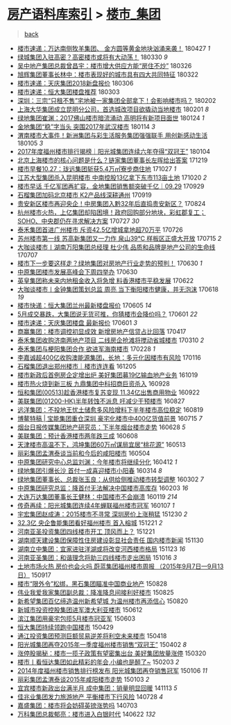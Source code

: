 [房产语料库索引](../../README.md)  > [楼市_集团](楼市_集团.md)
====
> [back](../README.md)

- [楼市速递：万达南侧牧羊集团、 金方圆等黄金地块汹涌来袭！](http://jkwz.applinzi.com/ittc/7096586799113831434.html#%E6%A5%BC%E5%B8%82%E9%80%9F%E9%80%92%EF%BC%9A%E4%B8%87%E8%BE%BE%E5%8D%97%E4%BE%A7%E7%89%A7%E7%BE%8A%E9%9B%86%E5%9B%A2%E3%80%81+%E9%87%91%E6%96%B9%E5%9C%86%E7%AD%89%E9%BB%84%E9%87%91%E5%9C%B0%E5%9D%97%E6%B1%B9%E6%B6%8C%E6%9D%A5%E8%A2%AD%EF%BC%81) 180427 *1* 
- [绿城集团入驻高密？高密楼市或将有大动荡！](http://jkwz.applinzi.com/ittc/7086182171561952266.html#%E7%BB%BF%E5%9F%8E%E9%9B%86%E5%9B%A2%E5%85%A5%E9%A9%BB%E9%AB%98%E5%AF%86%EF%BC%9F%E9%AB%98%E5%AF%86%E6%A5%BC%E5%B8%82%E6%88%96%E5%B0%86%E6%9C%89%E5%A4%A7%E5%8A%A8%E8%8D%A1%EF%BC%81) 180330 *9* 
- [吴中地产集团总裁曾昌宇：楼市增大供应方能“房住不炒”](http://jkwz.applinzi.com/ittc/7084810124017533963.html#%E5%90%B4%E4%B8%AD%E5%9C%B0%E4%BA%A7%E9%9B%86%E5%9B%A2%E6%80%BB%E8%A3%81%E6%9B%BE%E6%98%8C%E5%AE%87%EF%BC%9A%E6%A5%BC%E5%B8%82%E5%A2%9E%E5%A4%A7%E4%BE%9B%E5%BA%94%E6%96%B9%E8%83%BD%E2%80%9C%E6%88%BF%E4%BD%8F%E4%B8%8D%E7%82%92%E2%80%9D) 180326  
- [旭辉集团董事长林中：楼市表现好的城市具有四大共同特征](http://jkwz.applinzi.com/ittc/7083345864200553483.html#%E6%97%AD%E8%BE%89%E9%9B%86%E5%9B%A2%E8%91%A3%E4%BA%8B%E9%95%BF%E6%9E%97%E4%B8%AD%EF%BC%9A%E6%A5%BC%E5%B8%82%E8%A1%A8%E7%8E%B0%E5%A5%BD%E7%9A%84%E5%9F%8E%E5%B8%82%E5%85%B7%E6%9C%89%E5%9B%9B%E5%A4%A7%E5%85%B1%E5%90%8C%E7%89%B9%E5%BE%81) 180322  
- [楼市速递：天庆集团2018新盘报价](http://jkwz.applinzi.com/ittc/7077251411845055504.html#%E6%A5%BC%E5%B8%82%E9%80%9F%E9%80%92%EF%BC%9A%E5%A4%A9%E5%BA%86%E9%9B%86%E5%9B%A22018%E6%96%B0%E7%9B%98%E6%8A%A5%E4%BB%B7) 180306  
- [楼市速递：恒大集团楼盘推荐](http://jkwz.applinzi.com/ittc/7076154934745891857.html#%E6%A5%BC%E5%B8%82%E9%80%9F%E9%80%92%EF%BC%9A%E6%81%92%E5%A4%A7%E9%9B%86%E5%9B%A2%E6%A5%BC%E7%9B%98%E6%8E%A8%E8%8D%90) 180303  
- [深圳：三宗“只租不售”宅地被一家集团全部拿下！会影响楼市吗？](http://jkwz.applinzi.com/ittc/7065472894564303879.html#%E6%B7%B1%E5%9C%B3%EF%BC%9A%E4%B8%89%E5%AE%97%E2%80%9C%E5%8F%AA%E7%A7%9F%E4%B8%8D%E5%94%AE%E2%80%9D%E5%AE%85%E5%9C%B0%E8%A2%AB%E4%B8%80%E5%AE%B6%E9%9B%86%E5%9B%A2%E5%85%A8%E9%83%A8%E6%8B%BF%E4%B8%8B%EF%BC%81%E4%BC%9A%E5%BD%B1%E5%93%8D%E6%A5%BC%E5%B8%82%E5%90%97%EF%BC%9F) 180202  
- [上海大华集团成立昆明分公司，首选城改项目欲撬动当地楼市](http://jkwz.applinzi.com/ittc/7065038150106088454.html#%E4%B8%8A%E6%B5%B7%E5%A4%A7%E5%8D%8E%E9%9B%86%E5%9B%A2%E6%88%90%E7%AB%8B%E6%98%86%E6%98%8E%E5%88%86%E5%85%AC%E5%8F%B8%EF%BC%8C%E9%A6%96%E9%80%89%E5%9F%8E%E6%94%B9%E9%A1%B9%E7%9B%AE%E6%AC%B2%E6%92%AC%E5%8A%A8%E5%BD%93%E5%9C%B0%E6%A5%BC%E5%B8%82) 180201 *8* 
- [绿地集团崔渊：2017佛山楼市暗流涌动 高明将有新项目面世](http://jkwz.applinzi.com/ittc/7062178207166366730.html#%E7%BB%BF%E5%9C%B0%E9%9B%86%E5%9B%A2%E5%B4%94%E6%B8%8A%EF%BC%9A2017%E4%BD%9B%E5%B1%B1%E6%A5%BC%E5%B8%82%E6%9A%97%E6%B5%81%E6%B6%8C%E5%8A%A8+%E9%AB%98%E6%98%8E%E5%B0%86%E6%9C%89%E6%96%B0%E9%A1%B9%E7%9B%AE%E9%9D%A2%E4%B8%96) 180124 *1* 
- [金地集团“稳”字当头 突围2017年武汉楼市](http://jkwz.applinzi.com/ittc/7058539467692835847.html#%E9%87%91%E5%9C%B0%E9%9B%86%E5%9B%A2%E2%80%9C%E7%A8%B3%E2%80%9D%E5%AD%97%E5%BD%93%E5%A4%B4+%E7%AA%81%E5%9B%B42017%E5%B9%B4%E6%AD%A6%E6%B1%89%E6%A5%BC%E5%B8%82) 180114 *3* 
- [渭南楼市大事件！新洲集团与彩生活服务集团强强联手 用创新感动生活](http://jkwz.applinzi.com/ittc/7055058061486457866.html#%E6%B8%AD%E5%8D%97%E6%A5%BC%E5%B8%82%E5%A4%A7%E4%BA%8B%E4%BB%B6%EF%BC%81%E6%96%B0%E6%B4%B2%E9%9B%86%E5%9B%A2%E4%B8%8E%E5%BD%A9%E7%94%9F%E6%B4%BB%E6%9C%8D%E5%8A%A1%E9%9B%86%E5%9B%A2%E5%BC%BA%E5%BC%BA%E8%81%94%E6%89%8B+%E7%94%A8%E5%88%9B%E6%96%B0%E6%84%9F%E5%8A%A8%E7%94%9F%E6%B4%BB) 180105 *3* 
- [2017年度福州楼市排行揭榜｜阳光城集团连续六年夺得“双冠王”](http://jkwz.applinzi.com/ittc/7054671509543453702.html#2017%E5%B9%B4%E5%BA%A6%E7%A6%8F%E5%B7%9E%E6%A5%BC%E5%B8%82%E6%8E%92%E8%A1%8C%E6%8F%AD%E6%A6%9C%EF%BD%9C%E9%98%B3%E5%85%89%E5%9F%8E%E9%9B%86%E5%9B%A2%E8%BF%9E%E7%BB%AD%E5%85%AD%E5%B9%B4%E5%A4%BA%E5%BE%97%E2%80%9C%E5%8F%8C%E5%86%A0%E7%8E%8B%E2%80%9D) 180104  
- [北京上海楼市的核心问题是什么？链家集团董事长左晖给出答案](http://jkwz.applinzi.com/ittc/7048726013448553488.html#%E5%8C%97%E4%BA%AC%E4%B8%8A%E6%B5%B7%E6%A5%BC%E5%B8%82%E7%9A%84%E6%A0%B8%E5%BF%83%E9%97%AE%E9%A2%98%E6%98%AF%E4%BB%80%E4%B9%88%EF%BC%9F%E9%93%BE%E5%AE%B6%E9%9B%86%E5%9B%A2%E8%91%A3%E4%BA%8B%E9%95%BF%E5%B7%A6%E6%99%96%E7%BB%99%E5%87%BA%E7%AD%94%E6%A1%88) 171219  
- [楼市早餐10.27：珑远集团斩获5.4万㎡寮步商住地](http://jkwz.applinzi.com/ittc/7029009468367569937.html#%E6%A5%BC%E5%B8%82%E6%97%A9%E9%A4%9010.27%EF%BC%9A%E7%8F%91%E8%BF%9C%E9%9B%86%E5%9B%A2%E6%96%A9%E8%8E%B75.4%E4%B8%87%E3%8E%A1%E5%AF%AE%E6%AD%A5%E5%95%86%E4%BD%8F%E5%9C%B0) 171027 *1* 
- [江苏大型集团杀入昆明楼市 中南控股13亿拿下东市113亩土地](http://jkwz.applinzi.com/ittc/7026568288564413456.html#%E6%B1%9F%E8%8B%8F%E5%A4%A7%E5%9E%8B%E9%9B%86%E5%9B%A2%E6%9D%80%E5%85%A5%E6%98%86%E6%98%8E%E6%A5%BC%E5%B8%82+%E4%B8%AD%E5%8D%97%E6%8E%A7%E8%82%A113%E4%BA%BF%E6%8B%BF%E4%B8%8B%E4%B8%9C%E5%B8%82113%E4%BA%A9%E5%9C%9F%E5%9C%B0) 171020 *2* 
- [楼市早话 千亿军团再扩容，金地集团销售额突破千亿｜09.29](http://jkwz.applinzi.com/ittc/7018673338128532497.html#%E6%A5%BC%E5%B8%82%E6%97%A9%E8%AF%9D+%E5%8D%83%E4%BA%BF%E5%86%9B%E5%9B%A2%E5%86%8D%E6%89%A9%E5%AE%B9%EF%BC%8C%E9%87%91%E5%9C%B0%E9%9B%86%E5%9B%A2%E9%94%80%E5%94%AE%E9%A2%9D%E7%AA%81%E7%A0%B4%E5%8D%83%E4%BA%BF%EF%BD%9C09.29) 170929  
- [石榴集团加码北京楼市 K2产品线深耕通州](http://jkwz.applinzi.com/ittc/7014816347933115409.html#%E7%9F%B3%E6%A6%B4%E9%9B%86%E5%9B%A2%E5%8A%A0%E7%A0%81%E5%8C%97%E4%BA%AC%E6%A5%BC%E5%B8%82+K2%E4%BA%A7%E5%93%81%E7%BA%BF%E6%B7%B1%E8%80%95%E9%80%9A%E5%B7%9E) 170919  
- [贵安新区楼市再迎央企！中房集团入黔32年后直捣贵安新区？](http://jkwz.applinzi.com/ittc/7005395781979472913.html#%E8%B4%B5%E5%AE%89%E6%96%B0%E5%8C%BA%E6%A5%BC%E5%B8%82%E5%86%8D%E8%BF%8E%E5%A4%AE%E4%BC%81%EF%BC%81%E4%B8%AD%E6%88%BF%E9%9B%86%E5%9B%A2%E5%85%A5%E9%BB%9432%E5%B9%B4%E5%90%8E%E7%9B%B4%E6%8D%A3%E8%B4%B5%E5%AE%89%E6%96%B0%E5%8C%BA%EF%BC%9F) 170824  
- [杭州楼市火热，上亿集团却陷困境！政府回购部分地块，彩虹郡复工；SOHO、中央郡仍在寻求解决方案](http://jkwz.applinzi.com/ittc/6994908519072269328.html#%E6%9D%AD%E5%B7%9E%E6%A5%BC%E5%B8%82%E7%81%AB%E7%83%AD%EF%BC%8C%E4%B8%8A%E4%BA%BF%E9%9B%86%E5%9B%A2%E5%8D%B4%E9%99%B7%E5%9B%B0%E5%A2%83%EF%BC%81%E6%94%BF%E5%BA%9C%E5%9B%9E%E8%B4%AD%E9%83%A8%E5%88%86%E5%9C%B0%E5%9D%97%EF%BC%8C%E5%BD%A9%E8%99%B9%E9%83%A1%E5%A4%8D%E5%B7%A5%EF%BC%9BSOHO%E3%80%81%E4%B8%AD%E5%A4%AE%E9%83%A1%E4%BB%8D%E5%9C%A8%E5%AF%BB%E6%B1%82%E8%A7%A3%E5%86%B3%E6%96%B9%E6%A1%88) 170727 *30* 
- [泰禾集团首进广州楼市 斥资42.5亿增城拿地超70万平](http://jkwz.applinzi.com/ittc/6994576599763387408.html#%E6%B3%B0%E7%A6%BE%E9%9B%86%E5%9B%A2%E9%A6%96%E8%BF%9B%E5%B9%BF%E5%B7%9E%E6%A5%BC%E5%B8%82+%E6%96%A5%E8%B5%8442.5%E4%BA%BF%E5%A2%9E%E5%9F%8E%E6%8B%BF%E5%9C%B0%E8%B6%8570%E4%B8%87%E5%B9%B3) 170726  
- [苏州楼市第一线 苏高新集团又一力作 泉山39℃ 样板区正盛大开放](http://jkwz.applinzi.com/ittc/6990472536750818320.html#%E8%8B%8F%E5%B7%9E%E6%A5%BC%E5%B8%82%E7%AC%AC%E4%B8%80%E7%BA%BF+%E8%8B%8F%E9%AB%98%E6%96%B0%E9%9B%86%E5%9B%A2%E5%8F%88%E4%B8%80%E5%8A%9B%E4%BD%9C+%E6%B3%89%E5%B1%B139%E2%84%83+%E6%A0%B7%E6%9D%BF%E5%8C%BA%E6%AD%A3%E7%9B%9B%E5%A4%A7%E5%BC%80%E6%94%BE) 170715 *2* 
- [大咖谈楼市丨湖南万阳集团总经理 杜少伟 品质和品牌是地产公司的生命线](http://jkwz.applinzi.com/ittc/6987616913126327300.html#%E5%A4%A7%E5%92%96%E8%B0%88%E6%A5%BC%E5%B8%82%E4%B8%A8%E6%B9%96%E5%8D%97%E4%B8%87%E9%98%B3%E9%9B%86%E5%9B%A2%E6%80%BB%E7%BB%8F%E7%90%86+%E6%9D%9C%E5%B0%91%E4%BC%9F+%E5%93%81%E8%B4%A8%E5%92%8C%E5%93%81%E7%89%8C%E6%98%AF%E5%9C%B0%E4%BA%A7%E5%85%AC%E5%8F%B8%E7%9A%84%E7%94%9F%E5%91%BD%E7%BA%BF) 170707  
- [楼市下一步要这样走？绿地集团对房地产行业走势的预判！](http://jkwz.applinzi.com/ittc/6984904456058438660.html#%E6%A5%BC%E5%B8%82%E4%B8%8B%E4%B8%80%E6%AD%A5%E8%A6%81%E8%BF%99%E6%A0%B7%E8%B5%B0%EF%BC%9F%E7%BB%BF%E5%9C%B0%E9%9B%86%E5%9B%A2%E5%AF%B9%E6%88%BF%E5%9C%B0%E4%BA%A7%E8%A1%8C%E4%B8%9A%E8%B5%B0%E5%8A%BF%E7%9A%84%E9%A2%84%E5%88%A4%EF%BC%81) 170630 *1* 
- [中原集团楼市发展高峰会下周四举办](http://jkwz.applinzi.com/ittc/6984827124962558981.html#%E4%B8%AD%E5%8E%9F%E9%9B%86%E5%9B%A2%E6%A5%BC%E5%B8%82%E5%8F%91%E5%B1%95%E9%AB%98%E5%B3%B0%E4%BC%9A%E4%B8%8B%E5%91%A8%E5%9B%9B%E4%B8%BE%E5%8A%9E) 170630  
- [英皇集团称未来内地租金收入将急增  料香港楼市平稳发展](http://jkwz.applinzi.com/ittc/6981982964140213253.html#%E8%8B%B1%E7%9A%87%E9%9B%86%E5%9B%A2%E7%A7%B0%E6%9C%AA%E6%9D%A5%E5%86%85%E5%9C%B0%E7%A7%9F%E9%87%91%E6%94%B6%E5%85%A5%E5%B0%86%E6%80%A5%E5%A2%9E++%E6%96%99%E9%A6%99%E6%B8%AF%E6%A5%BC%E5%B8%82%E5%B9%B3%E7%A8%B3%E5%8F%91%E5%B1%95) 170622  
- [大咖谈楼市丨金钟集团策划总监 周亮 当下衡阳楼市健康，并无泡沫](http://jkwz.applinzi.com/ittc/6980566894095369221.html#%E5%A4%A7%E5%92%96%E8%B0%88%E6%A5%BC%E5%B8%82%E4%B8%A8%E9%87%91%E9%92%9F%E9%9B%86%E5%9B%A2%E7%AD%96%E5%88%92%E6%80%BB%E7%9B%91+%E5%91%A8%E4%BA%AE+%E5%BD%93%E4%B8%8B%E8%A1%A1%E9%98%B3%E6%A5%BC%E5%B8%82%E5%81%A5%E5%BA%B7%EF%BC%8C%E5%B9%B6%E6%97%A0%E6%B3%A1%E6%B2%AB) 170618 *19* 
- [楼市快递：恒大集团兰州最新楼盘报价](http://jkwz.applinzi.com/ittc/6975599778904687621.html#%E6%A5%BC%E5%B8%82%E5%BF%AB%E9%80%92%EF%BC%9A%E6%81%92%E5%A4%A7%E9%9B%86%E5%9B%A2%E5%85%B0%E5%B7%9E%E6%9C%80%E6%96%B0%E6%A5%BC%E7%9B%98%E6%8A%A5%E4%BB%B7) 170605 *14* 
- [5月成交暴跌，大集团说无货可推，你猜楼市会降价吗？](http://jkwz.applinzi.com/ittc/6974306737984111620.html#5%E6%9C%88%E6%88%90%E4%BA%A4%E6%9A%B4%E8%B7%8C%EF%BC%8C%E5%A4%A7%E9%9B%86%E5%9B%A2%E8%AF%B4%E6%97%A0%E8%B4%A7%E5%8F%AF%E6%8E%A8%EF%BC%8C%E4%BD%A0%E7%8C%9C%E6%A5%BC%E5%B8%82%E4%BC%9A%E9%99%8D%E4%BB%B7%E5%90%97%EF%BC%9F) 170601 *22* 
- [楼市速递：天庆集团楼盘 最新报价](http://jkwz.applinzi.com/ittc/6974109754757497860.html#%E6%A5%BC%E5%B8%82%E9%80%9F%E9%80%92%EF%BC%9A%E5%A4%A9%E5%BA%86%E9%9B%86%E5%9B%A2%E6%A5%BC%E7%9B%98+%E6%9C%80%E6%96%B0%E6%8A%A5%E4%BB%B7) 170601 *3* 
- [商赢集团：楼市调控初显成效 新增房地产信贷占比回落](http://jkwz.applinzi.com/ittc/6957451642239714308.html#%E5%95%86%E8%B5%A2%E9%9B%86%E5%9B%A2%EF%BC%9A%E6%A5%BC%E5%B8%82%E8%B0%83%E6%8E%A7%E5%88%9D%E6%98%BE%E6%88%90%E6%95%88+%E6%96%B0%E5%A2%9E%E6%88%BF%E5%9C%B0%E4%BA%A7%E4%BF%A1%E8%B4%B7%E5%8D%A0%E6%AF%94%E5%9B%9E%E8%90%BD) 170417  
- [泰禾集团收购济南两地产项目 二线房企抢滩将搅动省城楼市](http://jkwz.applinzi.com/ittc/6943210541559579652.html#%E6%B3%B0%E7%A6%BE%E9%9B%86%E5%9B%A2%E6%94%B6%E8%B4%AD%E6%B5%8E%E5%8D%97%E4%B8%A4%E5%9C%B0%E4%BA%A7%E9%A1%B9%E7%9B%AE+%E4%BA%8C%E7%BA%BF%E6%88%BF%E4%BC%81%E6%8A%A2%E6%BB%A9%E5%B0%86%E6%90%85%E5%8A%A8%E7%9C%81%E5%9F%8E%E6%A5%BC%E5%B8%82) 170310 *2* 
- [泰禾集团与梗阳集团合作 欲进军海南楼市](http://jkwz.applinzi.com/ittc/6939579520708510725.html#%E6%B3%B0%E7%A6%BE%E9%9B%86%E5%9B%A2%E4%B8%8E%E6%A2%97%E9%98%B3%E9%9B%86%E5%9B%A2%E5%90%88%E4%BD%9C+%E6%AC%B2%E8%BF%9B%E5%86%9B%E6%B5%B7%E5%8D%97%E6%A5%BC%E5%B8%82) 170228 *1* 
- [李嘉诚超400亿收购澳能源集团，长地：多元化因楼市有风险](http://jkwz.applinzi.com/ittc/6923692518100435972.html#%E6%9D%8E%E5%98%89%E8%AF%9A%E8%B6%85400%E4%BA%BF%E6%94%B6%E8%B4%AD%E6%BE%B3%E8%83%BD%E6%BA%90%E9%9B%86%E5%9B%A2%EF%BC%8C%E9%95%BF%E5%9C%B0%EF%BC%9A%E5%A4%9A%E5%85%83%E5%8C%96%E5%9B%A0%E6%A5%BC%E5%B8%82%E6%9C%89%E9%A3%8E%E9%99%A9) 170116  
- [石榴集团退出郑州楼市｜楼市连连看](http://jkwz.applinzi.com/ittc/6908165995159356420.html#%E7%9F%B3%E6%A6%B4%E9%9B%86%E5%9B%A2%E9%80%80%E5%87%BA%E9%83%91%E5%B7%9E%E6%A5%BC%E5%B8%82%EF%BD%9C%E6%A5%BC%E5%B8%82%E8%BF%9E%E8%BF%9E%E7%9C%8B) 161205  
- [楼市新政后首例房企定增出炉 美好集团募19亿输血地产业务](http://jkwz.applinzi.com/ittc/6890582673461871620.html#%E6%A5%BC%E5%B8%82%E6%96%B0%E6%94%BF%E5%90%8E%E9%A6%96%E4%BE%8B%E6%88%BF%E4%BC%81%E5%AE%9A%E5%A2%9E%E5%87%BA%E7%82%89+%E7%BE%8E%E5%A5%BD%E9%9B%86%E5%9B%A2%E5%8B%9F19%E4%BA%BF%E8%BE%93%E8%A1%80%E5%9C%B0%E4%BA%A7%E4%B8%9A%E5%8A%A1) 161019  
- [楼市热火烧到新三板 九鼎集团中科招商巨资杀入](http://jkwz.applinzi.com/ittc/6882902517406499844.html#%E6%A5%BC%E5%B8%82%E7%83%AD%E7%81%AB%E7%83%A7%E5%88%B0%E6%96%B0%E4%B8%89%E6%9D%BF+%E4%B9%9D%E9%BC%8E%E9%9B%86%E5%9B%A2%E4%B8%AD%E7%A7%91%E6%8B%9B%E5%95%86%E5%B7%A8%E8%B5%84%E6%9D%80%E5%85%A5) 160928  
- [恒和集团(00513)趁香港楼市复苏变现 11.34亿出售商用物业](http://jkwz.applinzi.com/ittc/6880697806813152260.html#%E6%81%92%E5%92%8C%E9%9B%86%E5%9B%A2%2800513%29%E8%B6%81%E9%A6%99%E6%B8%AF%E6%A5%BC%E5%B8%82%E5%A4%8D%E8%8B%8F%E5%8F%98%E7%8E%B0+11.34%E4%BA%BF%E5%87%BA%E5%94%AE%E5%95%86%E7%94%A8%E7%89%A9%E4%B8%9A) 160922  
- [美联集团(01200-HK)半年转蚀不派息 吁减少干预楼市](http://jkwz.applinzi.com/ittc/6871067847761069060.html#%E7%BE%8E%E8%81%94%E9%9B%86%E5%9B%A2%2801200-HK%29%E5%8D%8A%E5%B9%B4%E8%BD%AC%E8%9A%80%E4%B8%8D%E6%B4%BE%E6%81%AF+%E5%90%81%E5%87%8F%E5%B0%91%E5%B9%B2%E9%A2%84%E6%A5%BC%E5%B8%82) 160827  
- [远洋集团：不投地王忧土储愈多风险增料下半年楼市高位稳定](http://jkwz.applinzi.com/ittc/6868058450730419204.html#%E8%BF%9C%E6%B4%8B%E9%9B%86%E5%9B%A2%EF%BC%9A%E4%B8%8D%E6%8A%95%E5%9C%B0%E7%8E%8B%E5%BF%A7%E5%9C%9F%E5%82%A8%E6%84%88%E5%A4%9A%E9%A3%8E%E9%99%A9%E5%A2%9E%E6%96%99%E4%B8%8B%E5%8D%8A%E5%B9%B4%E6%A5%BC%E5%B8%82%E9%AB%98%E4%BD%8D%E7%A8%B3%E5%AE%9A) 160819  
- [博鳌特稿 | 宝能集团重仓深圳 豪宅化楼市中400亿货值前景](http://jkwz.applinzi.com/ittc/6855093984216744964.html#%E5%8D%9A%E9%B3%8C%E7%89%B9%E7%A8%BF+%7C+%E5%AE%9D%E8%83%BD%E9%9B%86%E5%9B%A2%E9%87%8D%E4%BB%93%E6%B7%B1%E5%9C%B3+%E8%B1%AA%E5%AE%85%E5%8C%96%E6%A5%BC%E5%B8%82%E4%B8%AD400%E4%BA%BF%E8%B4%A7%E5%80%BC%E5%89%8D%E6%99%AF) 160715 *7* 
- [烟台日报传媒集团地产研究员：下半年烟台楼市走势](http://jkwz.applinzi.com/ittc/6848707039290983428.html#%E7%83%9F%E5%8F%B0%E6%97%A5%E6%8A%A5%E4%BC%A0%E5%AA%92%E9%9B%86%E5%9B%A2%E5%9C%B0%E4%BA%A7%E7%A0%94%E7%A9%B6%E5%91%98%EF%BC%9A%E4%B8%8B%E5%8D%8A%E5%B9%B4%E7%83%9F%E5%8F%B0%E6%A5%BC%E5%B8%82%E8%B5%B0%E5%8A%BF) 160628 *5* 
- [美联集团：预计香港楼市两年跌三成](http://jkwz.applinzi.com/ittc/6841425753203540996.html#%E7%BE%8E%E8%81%94%E9%9B%86%E5%9B%A2%EF%BC%9A%E9%A2%84%E8%AE%A1%E9%A6%99%E6%B8%AF%E6%A5%BC%E5%B8%82%E4%B8%A4%E5%B9%B4%E8%B7%8C%E4%B8%89%E6%88%90) 160608  
- [天津楼市高温不下，鸿坤集团60万㎡谋局宜居“桃花源”](http://jkwz.applinzi.com/ittc/6831645764518151173.html#%E5%A4%A9%E6%B4%A5%E6%A5%BC%E5%B8%82%E9%AB%98%E6%B8%A9%E4%B8%8D%E4%B8%8B%EF%BC%8C%E9%B8%BF%E5%9D%A4%E9%9B%86%E5%9B%A260%E4%B8%87%E3%8E%A1%E8%B0%8B%E5%B1%80%E5%AE%9C%E5%B1%85%E2%80%9C%E6%A1%83%E8%8A%B1%E6%BA%90%E2%80%9D) 160513  
- [丽彩集团孟渭泰谈当前和今后的咸阳楼市](http://jkwz.applinzi.com/ittc/6828284932870636549.html#%E4%B8%BD%E5%BD%A9%E9%9B%86%E5%9B%A2%E5%AD%9F%E6%B8%AD%E6%B3%B0%E8%B0%88%E5%BD%93%E5%89%8D%E5%92%8C%E4%BB%8A%E5%90%8E%E7%9A%84%E5%92%B8%E9%98%B3%E6%A5%BC%E5%B8%82) 160504  
- [中原集团研究中心总监刘渊：今年楼市将继续分化](http://jkwz.applinzi.com/ittc/6820269350447481860.html#%E4%B8%AD%E5%8E%9F%E9%9B%86%E5%9B%A2%E7%A0%94%E7%A9%B6%E4%B8%AD%E5%BF%83%E6%80%BB%E7%9B%91%E5%88%98%E6%B8%8A%EF%BC%9A%E4%BB%8A%E5%B9%B4%E6%A5%BC%E5%B8%82%E5%B0%86%E7%BB%A7%E7%BB%AD%E5%88%86%E5%8C%96) 160412 *1* 
- [绿地集团引爆长沙 首付一成喜迎楼市小阳春](http://jkwz.applinzi.com/ittc/6809439976135590916.html#%E7%BB%BF%E5%9C%B0%E9%9B%86%E5%9B%A2%E5%BC%95%E7%88%86%E9%95%BF%E6%B2%99+%E9%A6%96%E4%BB%98%E4%B8%80%E6%88%90%E5%96%9C%E8%BF%8E%E6%A5%BC%E5%B8%82%E5%B0%8F%E9%98%B3%E6%98%A5) 160314 *8* 
- [绿地集团董事长、总裁张玉良：从供给侧推动楼市转型调整](http://jkwz.applinzi.com/ittc/6805112147424052229.html#%E7%BB%BF%E5%9C%B0%E9%9B%86%E5%9B%A2%E8%91%A3%E4%BA%8B%E9%95%BF%E3%80%81%E6%80%BB%E8%A3%81%E5%BC%A0%E7%8E%89%E8%89%AF%EF%BC%9A%E4%BB%8E%E4%BE%9B%E7%BB%99%E4%BE%A7%E6%8E%A8%E5%8A%A8%E6%A5%BC%E5%B8%82%E8%BD%AC%E5%9E%8B%E8%B0%83%E6%95%B4) 160302 *7* 
- [中原集团研究总监：降首付无法解决中国楼市高库存](http://jkwz.applinzi.com/ittc/6794503998480581636.html#%E4%B8%AD%E5%8E%9F%E9%9B%86%E5%9B%A2%E7%A0%94%E7%A9%B6%E6%80%BB%E7%9B%91%EF%BC%9A%E9%99%8D%E9%A6%96%E4%BB%98%E6%97%A0%E6%B3%95%E8%A7%A3%E5%86%B3%E4%B8%AD%E5%9B%BD%E6%A5%BC%E5%B8%82%E9%AB%98%E5%BA%93%E5%AD%98) 160203 *16* 
- [大连万达集团董事长王健林：中国楼市不会崩溃](http://jkwz.applinzi.com/ittc/6788938747286651908.html#%E5%A4%A7%E8%BF%9E%E4%B8%87%E8%BE%BE%E9%9B%86%E5%9B%A2%E8%91%A3%E4%BA%8B%E9%95%BF%E7%8E%8B%E5%81%A5%E6%9E%97%EF%BC%9A%E4%B8%AD%E5%9B%BD%E6%A5%BC%E5%B8%82%E4%B8%8D%E4%BC%9A%E5%B4%A9%E6%BA%83) 160119 *214* 
- [传奇再续：阳光城集团连续4年蝉联福州楼市冠军](http://jkwz.applinzi.com/ittc/6784519757923615749.html#%E4%BC%A0%E5%A5%87%E5%86%8D%E7%BB%AD%EF%BC%9A%E9%98%B3%E5%85%89%E5%9F%8E%E9%9B%86%E5%9B%A2%E8%BF%9E%E7%BB%AD4%E5%B9%B4%E8%9D%89%E8%81%94%E7%A6%8F%E5%B7%9E%E6%A5%BC%E5%B8%82%E5%86%A0%E5%86%9B) 160107 *1* 
- [宇宏集团赵成涛：2015楼市不寻常 深圳房价上涨稍猛](http://jkwz.applinzi.com/ittc/6781645989459002373.html#%E5%AE%87%E5%AE%8F%E9%9B%86%E5%9B%A2%E8%B5%B5%E6%88%90%E6%B6%9B%EF%BC%9A2015%E6%A5%BC%E5%B8%82%E4%B8%8D%E5%AF%BB%E5%B8%B8+%E6%B7%B1%E5%9C%B3%E6%88%BF%E4%BB%B7%E4%B8%8A%E6%B6%A8%E7%A8%8D%E7%8C%9B) 151230 *2* 
- [32.3亿 央企鲁能集团看好福州楼市 首入榕城](http://jkwz.applinzi.com/ittc/6778230240145048581.html#32.3%E4%BA%BF+%E5%A4%AE%E4%BC%81%E9%B2%81%E8%83%BD%E9%9B%86%E5%9B%A2%E7%9C%8B%E5%A5%BD%E7%A6%8F%E5%B7%9E%E6%A5%BC%E5%B8%82+%E9%A6%96%E5%85%A5%E6%A6%95%E5%9F%8E) 151221 *2* 
- [河南亚圣投资集团四线楼市开工 顶风而上？](http://jkwz.applinzi.com/ittc/6778203190717842436.html#%E6%B2%B3%E5%8D%97%E4%BA%9A%E5%9C%A3%E6%8A%95%E8%B5%84%E9%9B%86%E5%9B%A2%E5%9B%9B%E7%BA%BF%E6%A5%BC%E5%B8%82%E5%BC%80%E5%B7%A5+%E9%A1%B6%E9%A3%8E%E8%80%8C%E4%B8%8A%EF%BC%9F) 151221  
- [湖南顺天建设集团保障性住房建设彰显社会责任 国内楼市新闻](http://jkwz.applinzi.com/ittc/6770445021987996676.html#%E6%B9%96%E5%8D%97%E9%A1%BA%E5%A4%A9%E5%BB%BA%E8%AE%BE%E9%9B%86%E5%9B%A2%E4%BF%9D%E9%9A%9C%E6%80%A7%E4%BD%8F%E6%88%BF%E5%BB%BA%E8%AE%BE%E5%BD%B0%E6%98%BE%E7%A4%BE%E4%BC%9A%E8%B4%A3%E4%BB%BB+%E5%9B%BD%E5%86%85%E6%A5%BC%E5%B8%82%E6%96%B0%E9%97%BB) 151130  
- [湖南立中集团：宜家进驻洋湖或将改变河西楼市格局](http://jkwz.applinzi.com/ittc/6767901524617593861.html#%E6%B9%96%E5%8D%97%E7%AB%8B%E4%B8%AD%E9%9B%86%E5%9B%A2%EF%BC%9A%E5%AE%9C%E5%AE%B6%E8%BF%9B%E9%A9%BB%E6%B4%8B%E6%B9%96%E6%88%96%E5%B0%86%E6%94%B9%E5%8F%98%E6%B2%B3%E8%A5%BF%E6%A5%BC%E5%B8%82%E6%A0%BC%E5%B1%80) 151123 *16* 
- [河南亚圣集团：和谐理念将助三四线楼市走出困局](http://jkwz.applinzi.com/ittc/6753730576130425860.html#%E6%B2%B3%E5%8D%97%E4%BA%9A%E5%9C%A3%E9%9B%86%E5%9B%A2%EF%BC%9A%E5%92%8C%E8%B0%90%E7%90%86%E5%BF%B5%E5%B0%86%E5%8A%A9%E4%B8%89%E5%9B%9B%E7%BA%BF%E6%A5%BC%E5%B8%82%E8%B5%B0%E5%87%BA%E5%9B%B0%E5%B1%80) 151016 *3* 
- [土地市场火热 房价也会火吗 蔚蓝集团福州楼市周报 （2015年9月7日—9月13日）](http://jkwz.applinzi.com/ittc/6742857402563757060.html#%E5%9C%9F%E5%9C%B0%E5%B8%82%E5%9C%BA%E7%81%AB%E7%83%AD+%E6%88%BF%E4%BB%B7%E4%B9%9F%E4%BC%9A%E7%81%AB%E5%90%97+%E8%94%9A%E8%93%9D%E9%9B%86%E5%9B%A2%E7%A6%8F%E5%B7%9E%E6%A5%BC%E5%B8%82%E5%91%A8%E6%8A%A5+%EF%BC%882015%E5%B9%B49%E6%9C%887%E6%97%A5%E2%80%949%E6%9C%8813%E6%97%A5%EF%BC%89) 150917  
- [楼市“限外令”松绑，黑石集团瞄准中国商业地产](http://jkwz.applinzi.com/ittc/6735649206195766277.html#%E6%A5%BC%E5%B8%82%E2%80%9C%E9%99%90%E5%A4%96%E4%BB%A4%E2%80%9D%E6%9D%BE%E7%BB%91%EF%BC%8C%E9%BB%91%E7%9F%B3%E9%9B%86%E5%9B%A2%E7%9E%84%E5%87%86%E4%B8%AD%E5%9B%BD%E5%95%86%E4%B8%9A%E5%9C%B0%E4%BA%A7) 150828  
- [伟业我爱我家集团副总裁：降准降息间接利好楼市](http://jkwz.applinzi.com/ittc/6734560363266524164.html#%E4%BC%9F%E4%B8%9A%E6%88%91%E7%88%B1%E6%88%91%E5%AE%B6%E9%9B%86%E5%9B%A2%E5%89%AF%E6%80%BB%E8%A3%81%EF%BC%9A%E9%99%8D%E5%87%86%E9%99%8D%E6%81%AF%E9%97%B4%E6%8E%A5%E5%88%A9%E5%A5%BD%E6%A5%BC%E5%B8%82) 150825  
- [新希望集团百亿缔造温州新希望城 为温州楼市再添信心](http://jkwz.applinzi.com/ittc/6732650674778375173.html#%E6%96%B0%E5%B8%8C%E6%9C%9B%E9%9B%86%E5%9B%A2%E7%99%BE%E4%BA%BF%E7%BC%94%E9%80%A0%E6%B8%A9%E5%B7%9E%E6%96%B0%E5%B8%8C%E6%9C%9B%E5%9F%8E+%E4%B8%BA%E6%B8%A9%E5%B7%9E%E6%A5%BC%E5%B8%82%E5%86%8D%E6%B7%BB%E4%BF%A1%E5%BF%83) 150820  
- [新城市投资控股集团进军澳大利亚楼市](http://jkwz.applinzi.com/ittc/547650611420500538.html#%E6%96%B0%E5%9F%8E%E5%B8%82%E6%8A%95%E8%B5%84%E6%8E%A7%E8%82%A1%E9%9B%86%E5%9B%A2%E8%BF%9B%E5%86%9B%E6%BE%B3%E5%A4%A7%E5%88%A9%E4%BA%9A%E6%A5%BC%E5%B8%82) 150612  
- [滨江集团用豪宅包揽5月楼市冠亚军](http://jkwz.applinzi.com/ittc/547650611420880651.html#%E6%BB%A8%E6%B1%9F%E9%9B%86%E5%9B%A2%E7%94%A8%E8%B1%AA%E5%AE%85%E5%8C%85%E6%8F%BD5%E6%9C%88%E6%A5%BC%E5%B8%82%E5%86%A0%E4%BA%9A%E5%86%9B) 150603  
- [恒大集团持续领跑中国楼市](http://jkwz.applinzi.com/ittc/547650611408567947.html#%E6%81%92%E5%A4%A7%E9%9B%86%E5%9B%A2%E6%8C%81%E7%BB%AD%E9%A2%86%E8%B7%91%E4%B8%AD%E5%9B%BD%E6%A5%BC%E5%B8%82) 150429  
- [通江投资集团预测巨额贸易逆差将利空未来楼市](http://jkwz.applinzi.com/ittc/547650611405542069.html#%E9%80%9A%E6%B1%9F%E6%8A%95%E8%B5%84%E9%9B%86%E5%9B%A2%E9%A2%84%E6%B5%8B%E5%B7%A8%E9%A2%9D%E8%B4%B8%E6%98%93%E9%80%86%E5%B7%AE%E5%B0%86%E5%88%A9%E7%A9%BA%E6%9C%AA%E6%9D%A5%E6%A5%BC%E5%B8%82) 150418  
- [阳光城集团再夺2015年一季度福州楼市销售“双冠王”](http://jkwz.applinzi.com/ittc/547650611398163090.html#%E9%98%B3%E5%85%89%E5%9F%8E%E9%9B%86%E5%9B%A2%E5%86%8D%E5%A4%BA2015%E5%B9%B4%E4%B8%80%E5%AD%A3%E5%BA%A6%E7%A6%8F%E5%B7%9E%E6%A5%BC%E5%B8%82%E9%94%80%E5%94%AE%E2%80%9C%E5%8F%8C%E5%86%A0%E7%8E%8B%E2%80%9D) 150402 *8* 
- [涨停股揭秘：楼市一揽子政策有望密集出台 美好集团放量涨停](http://jkwz.applinzi.com/ittc/547650611396892710.html#%E6%B6%A8%E5%81%9C%E8%82%A1%E6%8F%AD%E7%A7%98%EF%BC%9A%E6%A5%BC%E5%B8%82%E4%B8%80%E6%8F%BD%E5%AD%90%E6%94%BF%E7%AD%96%E6%9C%89%E6%9C%9B%E5%AF%86%E9%9B%86%E5%87%BA%E5%8F%B0+%E7%BE%8E%E5%A5%BD%E9%9B%86%E5%9B%A2%E6%94%BE%E9%87%8F%E6%B6%A8%E5%81%9C) 150320  
- [楼市丨看恒达集团如此精彩的年会,小编也是醉了~](http://jkwz.applinzi.com/ittc/547650611389826695.html#%E6%A5%BC%E5%B8%82%E4%B8%A8%E7%9C%8B%E6%81%92%E8%BE%BE%E9%9B%86%E5%9B%A2%E5%A6%82%E6%AD%A4%E7%B2%BE%E5%BD%A9%E7%9A%84%E5%B9%B4%E4%BC%9A%2C%E5%B0%8F%E7%BC%96%E4%B9%9F%E6%98%AF%E9%86%89%E4%BA%86%7E) 150203 *2* 
- [2014年度福州楼市销售排行榜发布 阳光城集团再夺销售冠军](http://jkwz.applinzi.com/ittc/547650611386899607.html#2014%E5%B9%B4%E5%BA%A6%E7%A6%8F%E5%B7%9E%E6%A5%BC%E5%B8%82%E9%94%80%E5%94%AE%E6%8E%92%E8%A1%8C%E6%A6%9C%E5%8F%91%E5%B8%83+%E9%98%B3%E5%85%89%E5%9F%8E%E9%9B%86%E5%9B%A2%E5%86%8D%E5%A4%BA%E9%94%80%E5%94%AE%E5%86%A0%E5%86%9B) 150106 *11* 
- [丽彩集团孟渭泰谈2015年咸阳楼市走势](http://jkwz.applinzi.com/ittc/547650611385212448.html#%E4%B8%BD%E5%BD%A9%E9%9B%86%E5%9B%A2%E5%AD%9F%E6%B8%AD%E6%B3%B0%E8%B0%882015%E5%B9%B4%E5%92%B8%E9%98%B3%E6%A5%BC%E5%B8%82%E8%B5%B0%E5%8A%BF) 150103 *2* 
- [宜宾楼市新政出台满半月 成中集团：销量明显回暖](http://jkwz.applinzi.com/ittc/547650611376498548.html#%E5%AE%9C%E5%AE%BE%E6%A5%BC%E5%B8%82%E6%96%B0%E6%94%BF%E5%87%BA%E5%8F%B0%E6%BB%A1%E5%8D%8A%E6%9C%88+%E6%88%90%E4%B8%AD%E9%9B%86%E5%9B%A2%EF%BC%9A%E9%94%80%E9%87%8F%E6%98%8E%E6%98%BE%E5%9B%9E%E6%9A%96) 141113 *5* 
- [佳兆业集团发力旅游地产 平衡楼市下行风险](http://jkwz.applinzi.com/ittc/547650611370604180.html#%E4%BD%B3%E5%85%86%E4%B8%9A%E9%9B%86%E5%9B%A2%E5%8F%91%E5%8A%9B%E6%97%85%E6%B8%B8%E5%9C%B0%E4%BA%A7+%E5%B9%B3%E8%A1%A1%E6%A5%BC%E5%B8%82%E4%B8%8B%E8%A1%8C%E9%A3%8E%E9%99%A9) 140728 *4* 
- [嘉盛集团：楼市将会妨碍英镑涨势吗](http://jkwz.applinzi.com/ittc/547650611369869496.html#%E5%98%89%E7%9B%9B%E9%9B%86%E5%9B%A2%EF%BC%9A%E6%A5%BC%E5%B8%82%E5%B0%86%E4%BC%9A%E5%A6%A8%E7%A2%8D%E8%8B%B1%E9%95%91%E6%B6%A8%E5%8A%BF%E5%90%97) 140703  
- [万科集团总裁郁亮：楼市进入白银时代](http://jkwz.applinzi.com/ittc/547650611367396888.html#%E4%B8%87%E7%A7%91%E9%9B%86%E5%9B%A2%E6%80%BB%E8%A3%81%E9%83%81%E4%BA%AE%EF%BC%9A%E6%A5%BC%E5%B8%82%E8%BF%9B%E5%85%A5%E7%99%BD%E9%93%B6%E6%97%B6%E4%BB%A3) 140622 *132* 
